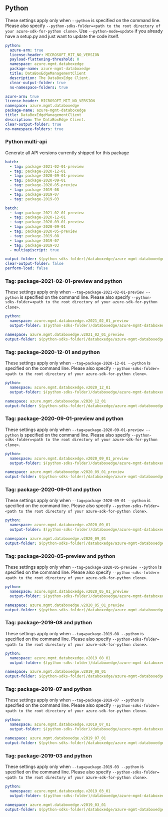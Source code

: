 ## Python

These settings apply only when `--python` is specified on the command line.
Please also specify `--python-sdks-folder=<path to the root directory of your azure-sdk-for-python clone>`.
Use `--python-mode=update` if you already have a setup.py and just want to update the code itself.

``` yaml $(python) && !$(track2)
python:
  azure-arm: true
  license-header: MICROSOFT_MIT_NO_VERSION
  payload-flattening-threshold: 0
  namespace: azure.mgmt.databoxedge
  package-name: azure-mgmt-databoxedge
  title: DataBoxEdgeManagementClient
  description: The DataBoxEdge Client.
  clear-output-folder: true
  no-namespace-folders: true
```
``` yaml $(python) && $(track2)
azure-arm: true
license-header: MICROSOFT_MIT_NO_VERSION
namespace: azure.mgmt.databoxedge
package-name: azure-mgmt-databoxedge
title: DataBoxEdgeManagementClient
description: The DataBoxEdge Client.
clear-output-folder: true
no-namespace-folders: true
```

### Python multi-api

Generate all API versions currently shipped for this package

```yaml $(python) && $(multiapi) && !$(track2)
batch:
  - tag: package-2021-02-01-preview
  - tag: package-2020-12-01
  - tag: package-2020-09-01-preview
  - tag: package-2020-09-01
  - tag: package-2020-05-preview
  - tag: package-2019-08
  - tag: package-2019-07
  - tag: package-2019-03
```
```yaml $(python) && $(multiapi) && $(track2)
batch:
  - tag: package-2021-02-01-preview
  - tag: package-2020-12-01
  - tag: package-2020-09-01-preview
  - tag: package-2020-09-01
  - tag: package-2020-05-preview
  - tag: package-2019-08
  - tag: package-2019-07
  - tag: package-2019-03
  - multiapiscript: true
```

``` yaml $(multiapiscript)
output-folder: $(python-sdks-folder)/databoxedge/azure-mgmt-databoxedge/azure/mgmt/databoxedge/
clear-output-folder: false
perform-load: false
```
### Tag: package-2021-02-01-preview and python

These settings apply only when `--tag=package-2021-02-01-preview --python` is specified on the command line.
Please also specify `--python-sdks-folder=<path to the root directory of your azure-sdk-for-python clone>`.

``` yaml $(tag) == 'package-2021-02-01-preview' && $(python) & !$(track2)
python:
  namespace: azure.mgmt.databoxedge.v2021_02_01_preview
  output-folder: $(python-sdks-folder)/databoxedge/azure-mgmt-databoxedge/azure/mgmt/databoxedge/v2021_02_01_preview
```
``` yaml $(tag) == 'package-2021-02-01-preview' && $(python) && $(track2)
namespace: azure.mgmt.databoxedge.v2021_02_01_preview
output-folder: $(python-sdks-folder)/databoxedge/azure-mgmt-databoxedge/azure/mgmt/databoxedge/v2021_02_01_preview
```

### Tag: package-2020-12-01 and python

These settings apply only when `--tag=package-2020-12-01 --python` is specified on the command line.
Please also specify `--python-sdks-folder=<path to the root directory of your azure-sdk-for-python clone>`.

``` yaml $(tag) == 'package-2020-12-01' && $(python) & !$(track2)
python:
  namespace: azure.mgmt.databoxedge.v2020_12_01
  output-folder: $(python-sdks-folder)/databoxedge/azure-mgmt-databoxedge/azure/mgmt/databoxedge/v2020_12_01
```
``` yaml $(tag) == 'package-2020-12-01' && $(python) && $(track2)
namespace: azure.mgmt.databoxedge.v2020_12_01
output-folder: $(python-sdks-folder)/databoxedge/azure-mgmt-databoxedge/azure/mgmt/datab
```

### Tag: package-2020-09-01-preview and python

These settings apply only when `--tag=package-2020-09-01-preview --python` is specified on the command line.
Please also specify `--python-sdks-folder=<path to the root directory of your azure-sdk-for-python clone>`.

``` yaml $(tag) == 'package-2020-09-01' && $(python) & !$(track2)
python:
  namespace: azure.mgmt.databoxedge.v2020_09_01_preview
  output-folder: $(python-sdks-folder)/databoxedge/azure-mgmt-databoxedge/azure/mgmt/databoxedge/v2020_09_01_preview
```
``` yaml $(tag) == 'package-2020-09-01-preview' && $(python) && $(track2)
namespace: azure.mgmt.databoxedge.v2020_09_01_preview
output-folder: $(python-sdks-folder)/databoxedge/azure-mgmt-databoxedge/azure/mgmt/databoxedge/v2020_09_01_preview
```

### Tag: package-2020-09-01 and python

These settings apply only when `--tag=package-2020-09-01 --python` is specified on the command line.
Please also specify `--python-sdks-folder=<path to the root directory of your azure-sdk-for-python clone>`.

``` yaml $(tag) == 'package-2020-09-01' && $(python) & !$(track2)
python:
  namespace: azure.mgmt.databoxedge.v2020_09_01
  output-folder: $(python-sdks-folder)/databoxedge/azure-mgmt-databoxedge/azure/mgmt/databoxedge/v2020_09_01
```
``` yaml $(tag) == 'package-2020-09-01' && $(python) && $(track2)
namespace: azure.mgmt.databoxedge.v2020_09_01
output-folder: $(python-sdks-folder)/databoxedge/azure-mgmt-databoxedge/azure/mgmt/databoxedge/v2020_09_01
```

### Tag: package-2020-05-preview and python

These settings apply only when `--tag=package-2020-05-preview --python` is specified on the command line.
Please also specify `--python-sdks-folder=<path to the root directory of your azure-sdk-for-python clone>`.

``` yaml $(tag) == 'package-2020-05-preview' && $(python) & !$(track2)
python:
  namespace: azure.mgmt.databoxedge.v2020_05_01_preview
  output-folder: $(python-sdks-folder)/databoxedge/azure-mgmt-databoxedge/azure/mgmt/databoxedge/v2020_05_01_preview
```
``` yaml $(tag) == 'package-2020-05-preview' && $(python) && $(track2)
namespace: azure.mgmt.databoxedge.v2020_05_01_preview
output-folder: $(python-sdks-folder)/databoxedge/azure-mgmt-databoxedge/azure/mgmt/databoxedge/v2020_05_01_preview
```

### Tag: package-2019-08 and python

These settings apply only when `--tag=package-2019-08 --python` is specified on the command line.
Please also specify `--python-sdks-folder=<path to the root directory of your azure-sdk-for-python clone>`.

``` yaml $(tag) == 'package-2019-08' && $(python) && !$(track2)
python:
  namespace: azure.mgmt.databoxedge.v2019_08_01
  output-folder: $(python-sdks-folder)/databoxedge/azure-mgmt-databoxedge/azure/mgmt/databoxedge/v2019_08_01
```
``` yaml $(tag) == 'package-2019-08' && $(python) && $(track2)
namespace: azure.mgmt.databoxedge.v2019_08_01
output-folder: $(python-sdks-folder)/databoxedge/azure-mgmt-databoxedge/azure/mgmt/databoxedge/v2019_08_01
```

### Tag: package-2019-07 and python

These settings apply only when `--tag=package-2019-07 --python` is specified on the command line.
Please also specify `--python-sdks-folder=<path to the root directory of your azure-sdk-for-python clone>`.

``` yaml $(tag) == 'package-2019-07' && $(python) && !$(track2)
python:
  namespace: azure.mgmt.databoxedge.v2019_07_01
  output-folder: $(python-sdks-folder)/databoxedge/azure-mgmt-databoxedge/azure/mgmt/databoxedge/v2019_07_01
```
``` yaml $(tag) == 'package-2019-07' && $(python) && $(track2)
namespace: azure.mgmt.databoxedge.v2019_07_01
output-folder: $(python-sdks-folder)/databoxedge/azure-mgmt-databoxedge/azure/mgmt/databoxedge/v2019_07_01
```

### Tag: package-2019-03 and python

These settings apply only when `--tag=package-2019-03 --python` is specified on the command line.
Please also specify `--python-sdks-folder=<path to the root directory of your azure-sdk-for-python clone>`.

``` yaml $(tag) == 'package-2019-03' && $(python) && !$(track2)
python:
  namespace: azure.mgmt.databoxedge.v2019_03_01
  output-folder: $(python-sdks-folder)/databoxedge/azure-mgmt-databoxedge/azure/mgmt/databoxedge/v2019_03_01
```
``` yaml $(tag) == 'package-2019-03' && $(python) && $(track2)
namespace: azure.mgmt.databoxedge.v2019_03_01
output-folder: $(python-sdks-folder)/databoxedge/azure-mgmt-databoxedge/azure/mgmt/databoxedge/v2019_03_01
```
